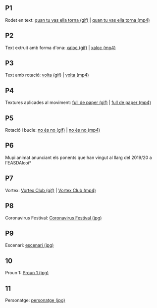 ##  P1
Rodet en text: [quan tu vas ella torna (gif)](p1_baldó_garcía_natalia.gif) | [quan tu vas ella torna (mp4)](p1_baldó_garcía_natalia.mp4)

##  P2
Text extruit amb forma d'ona: [xaloc (gif)](p2_baldó_garcía_natalia.gif) | [xaloc (mp4)](p2_baldó_garcía_natalia.mp4)

##  P3
Text amb rotació: [volta (gif)](p3_baldó_garcía_natalia.gif) | [volta (mp4)](p3_baldó_garcía_natalia.mp4)

##  P4
Textures aplicades al moviment: [full de paper (gif)](p4_baldó_garcía_natalia.gif) |  [full de paper (mp4)](p4_baldó_garcía_natalia.mp4)

##  P5
Rotació i bucle: [no és no (gif)](p5_baldó_garcía_natalia.gif) | [no és no (mp4)](p5_baldó_garcía_natalia.mp4)

##  P6
Mupi animat anunciant els ponents que han vingut al llarg del 2019/20 a l'EASDAlcoi*

##  P7
Vortex: [Vortex Club (gif)](p7_baldó_garcía_natalia.gif) | [Vortex Club (mp4)](p7_baldó_garcía_natalia.mp4)

##  P8
Coronavirus Festival: [Coronavirus Festival (jpg)](p8_baldó_garcía_natalia.jpg)

##  P9
Escenari: [escenari (jpg)](p9_baldó_garcía_natalia.jpg) 

##  10
Proun 1: [Proun 1 (jpg)](p10_baldó_garcía_natalia.jpg) 

##  11
Personatge: [personatge (jpg)](p11_baldó_garcía_natalia.jpg)
